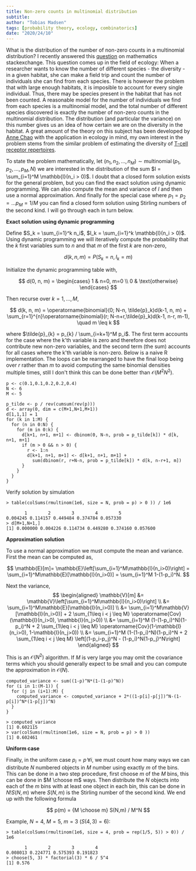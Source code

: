 ```yaml
---
title: Non-zero counts in multinomial distribution
subtitle: 
author: "Tobias Madsen"
tags: [probability theory, ecology, combinatorics]
date: "2020/24/10"
---
```


What is the distribution of the number of non-zero counts in a multinomial distribution? I recently answered this [question](https://math.stackexchange.com/questions/2210300/distribution-of-number-of-non-zero-counts-of-a-multinomial-distributed-set/) on mathematics stackexchange.
This question comes up in the field of ecology: When a researcher wants to know the number of different species - the diversity - in a given habitat, she can make a field trip and count the number of individuals she can find from each species.
There is however the problem that with large enough habitats, it is imposible to account for every single individual.
Thus, there may be species present in the habitat that has not been counted.
A reasonable model for the number of individuals we find from each species is a multinomial model, and the total number of different species discovered is exactly the number of non-zero counts in the multinomial distribution.
The distribution (and particular the variance) on this number gives us an idea of how certain we are on the diversity in the habitat.
A great amount of the theory on this subject has been developed by [Anne Chao](https://en.wikipedia.org/wiki/Anne_Chao) with the application in ecology in mind, my own interest in the problem stems from the similar problem of estimating the diversity of [T-cell receptor repertoires](https://en.wikipedia.org/wiki/Immune_repertoire).

To state the problem mathematically, let $(n_1,n_2,\ldots, n_M) \sim \operatorname{multinomial}(p_1,p_2,\ldots, p_M, N)$ we are interested in the distribution of the sum $I = \sum_{i=1}^M \mathbb{I}(n_i > 0)$. I doubt that a closed form solution exists for the general problem, but you can find the exact solution using dynamic programming. We can also compute the mean and variance of $I$ and then use a normal approximation. And finally for the special case where $p_1 = p_2 = \ldots p_M = 1/M$ you can find a closed form solution using Stirling numbers of the second kind. I will go through each in turn below.

**Exact solution using dynamic programming**

Define $S_k = \sum_{i=1}^k n_i$, $I_k = \sum_{i=1}^k \mathbb{I}(n_i > 0)$. Using dynamic programming we will iteratively compute the probability that the $k$ first variables sum to $n$ and that $m$ of the first $k$ are non-zero,

$$
d(k, n, m) = P(S_k = n, I_k = m)
$$

Initialize the dynamic programming table with,

$$
d(0, n, m) = \begin{cases}
  1 & n=0, m=0 \\
  0 & \text{otherwise}
  \end{cases}
$$

Then recurse over $k=1,\ldots,M$,

$$
d(k, n, m) = \operatorname{binomial}(0; N-n, \tilde{p}_k)d(k-1, n, m) + \sum_{r=1}^{n}\operatorname{binomial}(r; N-n+r,\tilde{p}_k)d(k-1, n-r, m-1), \quad m \leq k
$$

where $\tilde{p}_{k} = p_{k} / \sum_{i=k+1}^M p_i$. The first term accounts for the case where the k'th variable is zero and therefore does not contribute new non-zero variables, and the second term (the sum) accounts for all cases where the k'th variable is non-zero. Below is a naive R implementation. The loops can be rearranged to have the final loop being over $r$ rather than $m$ to avoid computing the same binomial densities multiple times, still I don't think this can be done better than $\mathcal{O}(M^2N^2)$.

    p <- c(0.1,0.1,0.2,0.2,0.4)
    N <- 6
    M <- 5
    
    p_tilde <- p / rev(cumsum(rev(p)))
    d <- array(0, dim = c(M+1,N+1,M+1))
    d[1,1,1] = 1
    for (k in 1:M) {
      for (n in 0:N) {
        for (m in 0:k) {
          d[k+1, n+1, m+1] <- dbinom(0, N-n, prob = p_tilde[k]) * d[k, n+1, m+1]
          if (m > 0 && n > 0) {
            r <- 1:n
            d[k+1, n+1, m+1] <- d[k+1, n+1, m+1] + 
              sum(dbinom(r, r+N-n, prob = p_tilde[k]) * d[k, n-r+1, m])
          }
        }
      }
    }

Verify solution by simulation

    > table(colSums(rmultinom(1e6, size = N, prob = p) > 0 )) / 1e6
    
           1        2        3        4        5 
    0.004245 0.114157 0.449484 0.374784 0.057330 
    > d[M+1,N+1,]
    [1] 0.000000 0.004226 0.114734 0.449280 0.374160 0.057600

**Approximation solution**

To use a normal approximation we must compute the mean and variance. First the mean can be computed as,

$$
\mathbb{E}[m]=
\mathbb{E}\left[\sum_{i=1}^M\mathbb{I}(n_i>0)\right] =
\sum_{i=1}^M\mathbb{E}[\mathbb{I}(n_i>0)] =
\sum_{i=1}^M 1-(1-p_i)^N.
$$

Next the variance,
$$
\begin{aligned}
\mathbb{V}[m] 
    &= \mathbb{V}\left[\sum_{i=1}^M\mathbb{I}(n_i>0)\right] \\
    &= \sum_{i=1}^M\mathbb{E}[\mathbb{I}(n_i>0)] \\
    &= \sum_{i=1}^M\mathbb{V}[\mathbb{I}(n_i>0)] + 2 \sum_{1\leq i < j \leq M} \operatorname{Cov}(\mathbb{I}(n_i>0), \mathbb{I}(n_j>0)) \\
    &= \sum_{i=1}^M (1-(1-p_i)^N)(1-p_i)^N + 2 \sum_{1\leq i < j \leq M} \operatorname{Cov}(1-\mathbb{I}(n_i>0), 1-\mathbb{I}(n_j>0)) \\
    &= \sum_{i=1}^M (1-(1-p_i)^N)(1-p_i)^N + 2 \sum_{1\leq i < j \leq M} \left[(1-p_i-p_j)^N - (1-p_i)^N(1-p_j)^N\right]
\end{aligned}
$$

This is an $\mathcal{O}(N^2)$ algorithm. If $M$ is very large you may omit the covariance terms which you should generally expect to be small and you can compute the approximation in $\mathcal{O}(N)$.

    computed_variance <- sum((1-p)^N*(1-(1-p)^N))
    for (i in 1:(M-1)) {
      for (j in (i+1):M) {
        computed_variance <- computed_variance + 2*((1-p[i]-p[j])^N-(1-p[i])^N*(1-p[j])^N)
      }
    }

    > computed_variance
    [1] 0.602115
    > var(colSums(rmultinom(1e6, size = N, prob = p) > 0 ))
    [1] 0.602461

**Uniform case**

Finally, in the uniform case $p_i=p\,\forall i$, we must count how many ways we can distribute $N$ numbered objects in $M$ number using exactly $m$ of the bins. This can be done in a two step procedure, first choose $m$ of the $M$ bins, this can be done in $M \choose m$ ways. Then distribute the $N$ objects into each of the $m$ bins with at least one object in each bin, this can be done in $N!S(N,m)$ where $S(N,m)$ is the Stirling number of the second kind. We end up with the following formula

$$
p(m) = {M \choose m}  S(N,m) / M^N
$$

Example, $N=4$, $M=5$, $m=3$ ($S(4,3) = 6$):

    > table(colSums(rmultinom(1e6, size = 4, prob = rep(1/5, 5)) > 0)) / 1e6
    
           1        2        3        4 
    0.008013 0.224771 0.575393 0.191823 
    > choose(5, 3) * factorial(3) * 6 / 5^4
    [1] 0.576



